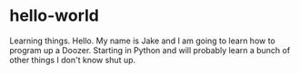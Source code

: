 # hello-world
Learning things.
Hello. My name is Jake and I am going to learn how to program up a Doozer.
Starting in Python and will probably learn a bunch of other things I don't know shut up.
